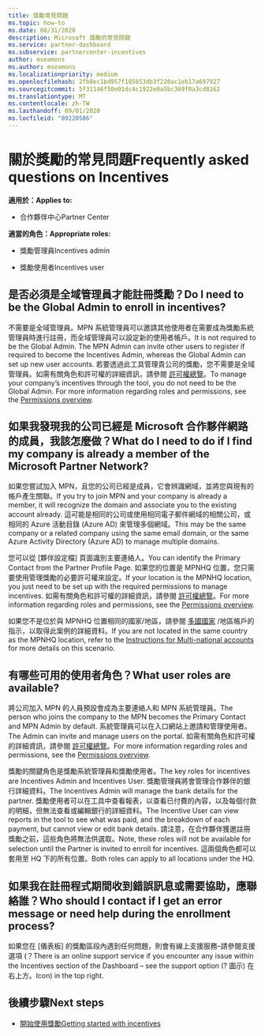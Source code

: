 ```yaml
---
title: 獎勵常見問題
ms.topic: how-to
ms.date: 08/31/2020
description: Microsoft 獎勵的常見問題
ms.service: partner-dashboard
ms.subservice: partnercenter-incentives
author: mseamons
ms.author: mseamons
ms.localizationpriority: medium
ms.openlocfilehash: 2fb8ec1bd957f185853db3f220ac1eb17a697927
ms.sourcegitcommit: 5f31146f50e01dc4c1922e0a5bc369f0a3cd8162
ms.translationtype: MT
ms.contentlocale: zh-TW
ms.lasthandoff: 09/01/2020
ms.locfileid: "89220586"
---
```

# <a name="frequently-asked-questions-on-incentives"></a><span data-ttu-id="07d9f-103">關於獎勵的常見問題</span><span class="sxs-lookup"><span data-stu-id="07d9f-103">Frequently asked questions on Incentives</span></span>

<span data-ttu-id="07d9f-104">**適用於：**</span><span class="sxs-lookup"><span data-stu-id="07d9f-104">**Applies to:**</span></span>

- <span data-ttu-id="07d9f-105">合作夥伴中心</span><span class="sxs-lookup"><span data-stu-id="07d9f-105">Partner Center</span></span>

<span data-ttu-id="07d9f-106">**適當的角色：**</span><span class="sxs-lookup"><span data-stu-id="07d9f-106">**Appropriate roles:**</span></span>

- <span data-ttu-id="07d9f-107">獎勵管理員</span><span class="sxs-lookup"><span data-stu-id="07d9f-107">Incentives admin</span></span>

- <span data-ttu-id="07d9f-108">獎勵使用者</span><span class="sxs-lookup"><span data-stu-id="07d9f-108">Incentives user</span></span>

## <a name="do-i-need-to-be-the-global-admin-to-enroll-in-incentives"></a><span data-ttu-id="07d9f-109">是否必須是全域管理員才能註冊獎勵？</span><span class="sxs-lookup"><span data-stu-id="07d9f-109">Do I need to be the Global Admin to enroll in incentives?</span></span>

<span data-ttu-id="07d9f-110">不需要是全域管理員。MPN 系統管理員可以邀請其他使用者在需要成為獎勵系統管理員時進行註冊，而全域管理員可以設定新的使用者帳戶。</span><span class="sxs-lookup"><span data-stu-id="07d9f-110">It is not required to be the Global Admin. The MPN Admin can invite other users to register if required to become the Incentives Admin, whereas the Global Admin can set up new user accounts.</span></span> <span data-ttu-id="07d9f-111">若要透過此工具管理貴公司的獎勵，您不需要是全域管理員。如需有關角色和許可權的詳細資訊，請參閱 [許可權總覽](permissions-overview.md)。</span><span class="sxs-lookup"><span data-stu-id="07d9f-111">To manage your company’s incentives through the tool, you do not need to be the Global Admin. For more information regarding roles and permissions, see the [Permissions overview](permissions-overview.md).</span></span>

## <a name="what-do-i-need-to-do-if-i-find-my-company-is-already-a-member-of-the-microsoft-partner-network"></a><span data-ttu-id="07d9f-112">如果我發現我的公司已經是 Microsoft 合作夥伴網路的成員，我該怎麼做？</span><span class="sxs-lookup"><span data-stu-id="07d9f-112">What do I need to do if I find my company is already a member of the Microsoft Partner Network?</span></span>

<span data-ttu-id="07d9f-113">如果您嘗試加入 MPN，且您的公司已經是成員，它會辨識網域，並將您與現有的帳戶產生關聯。</span><span class="sxs-lookup"><span data-stu-id="07d9f-113">If you try to join MPN and your company is already a member, it will recognize the domain and associate you to the existing account already.</span></span> <span data-ttu-id="07d9f-114">這可能是相同的公司或使用相同電子郵件網域的相關公司，或相同的 Azure 活動目錄 (Azure AD) 來管理多個網域。</span><span class="sxs-lookup"><span data-stu-id="07d9f-114">This may be the same company or a related company using the same email domain, or the same Azure Activity Directory (Azure AD) to manage multiple domains.</span></span>

<span data-ttu-id="07d9f-115">您可以從 [夥伴設定檔] 頁面識別主要連絡人。</span><span class="sxs-lookup"><span data-stu-id="07d9f-115">You can identify the Primary Contact from the Partner Profile Page.</span></span> <span data-ttu-id="07d9f-116">如果您的位置是 MPNHQ 位置，您只需要使用管理獎勵的必要許可權來設定。</span><span class="sxs-lookup"><span data-stu-id="07d9f-116">If your location is the MPNHQ location, you just need to be set up with the required permissions to manage incentives.</span></span> <span data-ttu-id="07d9f-117">如需有關角色和許可權的詳細資訊，請參閱 [許可權總覽](permissions-overview.md)。</span><span class="sxs-lookup"><span data-stu-id="07d9f-117">For more information regarding roles and permissions, see the [Permissions overview](permissions-overview.md).</span></span>

<span data-ttu-id="07d9f-118">如果您不是位於與 MPNHQ 位置相同的國家/地區，請參閱 [多國國家](https://support.microsoft.com/help/4515619/special-considerations-for-multi-national-partners-joining-the-microso) /地區帳戶的指示，以取得此案例的詳細資料。</span><span class="sxs-lookup"><span data-stu-id="07d9f-118">If you are not located in the same country as the MPNHQ location, refer to the [Instructions for Multi-national accounts](https://support.microsoft.com/help/4515619/special-considerations-for-multi-national-partners-joining-the-microso) for more details on this scenario.</span></span>

## <a name="what-user-roles-are-available"></a><span data-ttu-id="07d9f-119">有哪些可用的使用者角色？</span><span class="sxs-lookup"><span data-stu-id="07d9f-119">What user roles are available?</span></span>

<span data-ttu-id="07d9f-120">將公司加入 MPN 的人員預設會成為主要連絡人和 MPN 系統管理員。</span><span class="sxs-lookup"><span data-stu-id="07d9f-120">The person who joins the company to the MPN becomes the Primary Contact and MPN Admin by default.</span></span> <span data-ttu-id="07d9f-121">系統管理員可以在入口網站上邀請和管理使用者。</span><span class="sxs-lookup"><span data-stu-id="07d9f-121">The Admin can invite and manage users on the portal.</span></span> <span data-ttu-id="07d9f-122">如需有關角色和許可權的詳細資訊，請參閱 [許可權總覽](permissions-overview.md)。</span><span class="sxs-lookup"><span data-stu-id="07d9f-122">For more information regarding roles and permissions, see the [Permissions overview](permissions-overview.md).</span></span>

<span data-ttu-id="07d9f-123">獎勵的關鍵角色是獎勵系統管理員和獎勵使用者。</span><span class="sxs-lookup"><span data-stu-id="07d9f-123">The key roles for incentives are Incentives Admin and Incentives User.</span></span> <span data-ttu-id="07d9f-124">獎勵管理員將會管理合作夥伴的銀行詳細資料。</span><span class="sxs-lookup"><span data-stu-id="07d9f-124">The Incentives Admin will manage the bank details for the partner.</span></span> <span data-ttu-id="07d9f-125">獎勵使用者可以在工具中查看報表，以查看已付費的內容，以及每個付款的明細，但無法查看或編輯銀行的詳細資料。</span><span class="sxs-lookup"><span data-stu-id="07d9f-125">The Incentive User can view reports in the tool to see what was paid, and the breakdown of each payment, but cannot view or edit bank details.</span></span> <span data-ttu-id="07d9f-126">請注意，在合作夥伴獲邀註冊獎勵之前，這些角色將無法供選取。</span><span class="sxs-lookup"><span data-stu-id="07d9f-126">Note, these roles will not be available for selection until the Partner is invited to enroll for incentives.</span></span> <span data-ttu-id="07d9f-127">這兩個角色都可以套用至 HQ 下的所有位置。</span><span class="sxs-lookup"><span data-stu-id="07d9f-127">Both roles can apply to all locations under the HQ.</span></span>

## <a name="who-should-i-contact-if-i-get-an-error-message-or-need-help-during-the-enrollment-process"></a><span data-ttu-id="07d9f-128">如果我在註冊程式期間收到錯誤訊息或需要協助，應聯絡誰？</span><span class="sxs-lookup"><span data-stu-id="07d9f-128">Who should I contact if I get an error message or need help during the enrollment process?</span></span>

<span data-ttu-id="07d9f-129">如果您在 [儀表板] 的獎勵區段內遇到任何問題，則會有線上支援服務–請參閱支援選項 (？</span><span class="sxs-lookup"><span data-stu-id="07d9f-129">There is an online support service if you encounter any issue within the Incentives section of the Dashboard – see the support option (?</span></span> <span data-ttu-id="07d9f-130">圖示) 在右上方。</span><span class="sxs-lookup"><span data-stu-id="07d9f-130">Icon) in the top right.</span></span>

## <a name="next-steps"></a><span data-ttu-id="07d9f-131">後續步驟</span><span class="sxs-lookup"><span data-stu-id="07d9f-131">Next steps</span></span>

- [<span data-ttu-id="07d9f-132">開始使用獎勵</span><span class="sxs-lookup"><span data-stu-id="07d9f-132">Getting started with incentives</span></span>](incentives-get-started-intro.md)
